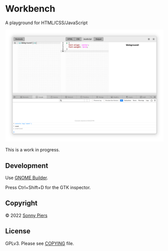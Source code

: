 # Workbench

A playground for HTML/CSS/JavaScript

![screenshot](data/screenshot.png)

This is a work in progress.

## Development

Use [GNOME Builder](https://apps.gnome.org/app/org.gnome.Builder/).

Press Ctrl+Shift+D for the GTK inspector.

## Copyright

© 2022 [Sonny Piers](https://github.com/sonnyp)

## License

GPLv3. Please see [COPYING](COPYING) file.
